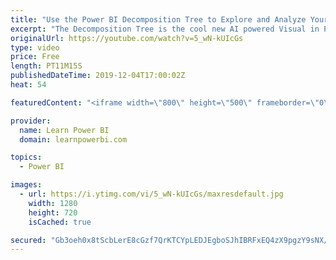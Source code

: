 ```yaml
---
title: "Use the Power BI Decomposition Tree to Explore and Analyze Your Data"
excerpt: "The Decomposition Tree is the cool new AI powered Visual in Power BI, that can really help you explore and analyze your data. We will show you step-by-step on how you can use the Decomposition Tree visual and also share some useful tips along the way.  ================================\r 👉 FREE Power"
originalUrl: https://youtube.com/watch?v=5_wN-kUIcGs
type: video
price: Free
length: PT11M15S
publishedDateTime: 2019-12-04T17:00:02Z
heat: 54

featuredContent: "<iframe width=\"800\" height=\"500\" frameborder=\"0\" src=\"https://www.youtube.com/embed/5_wN-kUIcGs\" allow=\"accelerometer; autoplay; encrypted-media; gyroscope; picture-in-picture\" allowfullscreen></iframe>"

provider:
  name: Learn Power BI
  domain: learnpowerbi.com

topics:
  - Power BI

images:
  - url: https://i.ytimg.com/vi/5_wN-kUIcGs/maxresdefault.jpg
    width: 1280
    height: 720
    isCached: true

secured: "Gb3oeh0x8tScbLerE8cGzf7QrKTCYpLEDJEgboSJhIBRFxEQ4zX9pgzY9sNX/ZrDfKGZmYTZJZuXkIsF2vS5p/5FqJ7FBwRCw2qt3MFmvI8jJ5KEaT2BOroVkAsr6JQDw1XJgSjI7OCeO/XEngHYEcOK4iwb1g0Kt+hWR0CTXG6ulGdzaBNMWybweuHnh+ZDn8Qiwh5KuQtbyZqolglPFOyC1HMpJ4r9wnf/il+jr49p4x9zsDE35JK9Ft/XhkH1f0s4YRvhi7/+vC+9olRlbcPr8yZLg4bWVXLfTYj79xTyH5qel3q/4jgYWLQklmGPGGCC7MWHphO+3NJfPXQ+UlBPE1hEaG2VyuJeqzp2Hj5XijKEmptPF2B+tmUUvqTss8gU+2ECaBVzaCY8CMNKZ9quZqn0l7TNjK9GC60jL8U=;2B/QOHO3tydSiV2B3CFi/g=="
---
```


